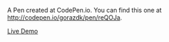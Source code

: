 A Pen created at CodePen.io. You can find this one at http://codepen.io/gorazdk/pen/reQOJa.

<a href="http://primaprodukcija.si/repo/car-store-angularjs/" target="_blank">Live Demo</a>